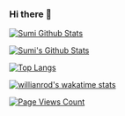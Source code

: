 ### Hi there 👋

<!--
**sumisos/sumisos** is a ✨ _special_ ✨ repository because its `README.md` (this file) appears on your GitHub profile.

Here are some ideas to get you started:

- 🔭 I’m currently working on ...
- 🌱 I’m currently learning ...
- 👯 I’m looking to collaborate on ...
- 🤔 I’m looking for help with ...
- 💬 Ask me about ...
- 📫 How to reach me: ...
- 😄 Pronouns: ...
- ⚡ Fun fact: ...
-->

[![Sumi Github Stats](https://github-readme-stats.vercel.app/api?username=sumisos&hide=prs,contribs&count_private=true&show_icons=true&hide_border=true&theme=gruvbox)](https://github.com/sumisos)

[![Sumi's Github Stats](https://github-readme-stats.vercel.app/api?username=sumisos&hide=prs,contribs&count_private=true&show_icons=true&hide_border=false&theme=gruvbox)](https://github.com/sumisos)

[![Top Langs](https://github-readme-stats.vercel.app/api/top-langs/?username=sumisos&show_icons=true&hide=html,css)](https://github.com/sumisos)

[![willianrod's wakatime stats](https://github-readme-stats.vercel.app/api/wakatime?username=sumisos&show_icons=true&theme=dracula)](https://github.com/sumisos)

[![Page Views Count](https://badges.toozhao.com/badges/01F5QF2BK1NYW2V98KRH4MZ1MM/green.svg)](https://badges.toozhao.com/stats/01F5QF2BK1NYW2V98KRH4MZ1MM "Get your own page views count badge on badges.toozhao.com")
